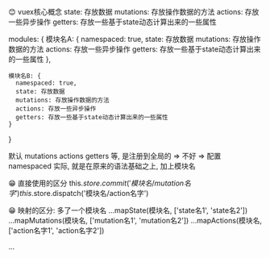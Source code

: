 
😊 vuex核心概念
  state: 存放数据
  mutations: 存放操作数据的方法
  actions: 存放一些异步操作
  getters: 存放一些基于state动态计算出来的一些属性

  modules: {
    模块名A: {
      namespaced: true,
      state: 存放数据
      mutations: 存放操作数据的方法
      actions: 存放一些异步操作
      getters: 存放一些基于state动态计算出来的一些属性
    },

    模块名B: {
      namespaced: true,
      state: 存放数据
      mutations: 存放操作数据的方法
      actions: 存放一些异步操作
      getters: 存放一些基于state动态计算出来的一些属性
    }
  }

默认 mutations actions getters 等, 是注册到全局的 => 不好 => 配置 namespaced
实际, 就是在原来的语法基础之上, 加上模块名

😁 直接使用的区分
  this.$store.commit('模块名/mutation名字')
  this.$store.dispatch('模块名/action名字')

😁 映射的区分: 多了一个模块名
  ...mapState(模块名, ['state名1', 'state名2'])
  ...mapMutations(模块名, ['mutation名1', 'mutation名2'])
  ...mapActions(模块名, ['action名字1', 'action名字2'])

...
